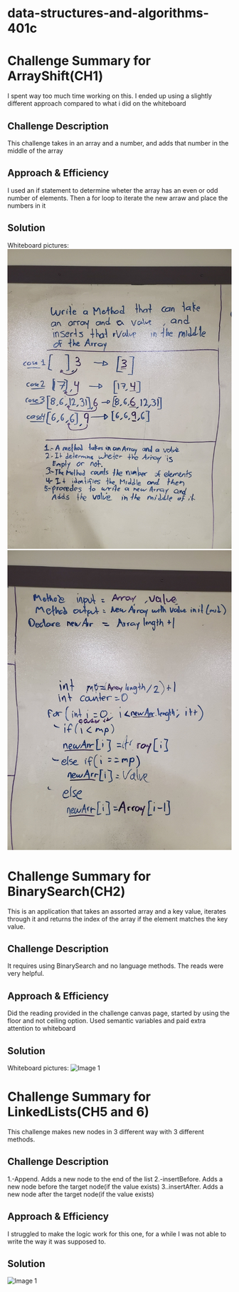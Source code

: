 # data-structures-and-algorithms-401c

# Challenge Summary for ArrayShift(CH1)
I spent way too much time working on this. I ended up using a slightly different approach compared to what i did on the whiteboard

## Challenge Description
This challenge takes in an array and a number, and adds that number in the middle of the array

## Approach & Efficiency
I used an if statement to determine wheter the array has an even or odd number of elements. 
Then a for loop to iterate the new arraw and place the numbers in it

## Solution
Whiteboard pictures:
![Image 1](https://github.com/Alejandroid101/data-structures-and-algorithms-401c/blob/array-binary-search/assets/CH1ArrayShift1.jpg?raw=true)
![Image 1](https://github.com/Alejandroid101/data-structures-and-algorithms-401c/blob/array-binary-search/assets/CH1ArrayShift2.jpg?raw=true)


# Challenge Summary for BinarySearch(CH2)
This is an application that takes an assorted array and a key value, iterates through it and returns the
index of the array if the element matches the key value.

## Challenge Description
It requires using BinarySearch and no language methods. The reads were very helpful.

## Approach & Efficiency
Did the reading provided in the challenge canvas page, started by using the floor and not ceiling option.
Used semantic variables and paid extra attention to whiteboard

## Solution
Whiteboard pictures:
![Image 1](https://github.com/Alejandroid101/data-structures-and-algorithms-401c/blob/array-binary-search/assets/CH1BinaryShift.jpg?raw=true)


# Challenge Summary for LinkedLists(CH5 and 6)
This challenge makes new nodes in 3 different way with 3 different methods.

## Challenge Description
1.-Append. Adds a new node to the end of the list
2.-insertBefore. Adds a new node before the target node(if the value exists)
3..insertAfter. Adds a new node after the target node(if the value exists)

## Approach & Efficiency
I struggled to make the logic work for this one, for a while I was not able to write the way it was supposed to.

## Solution

![Image 1]()




